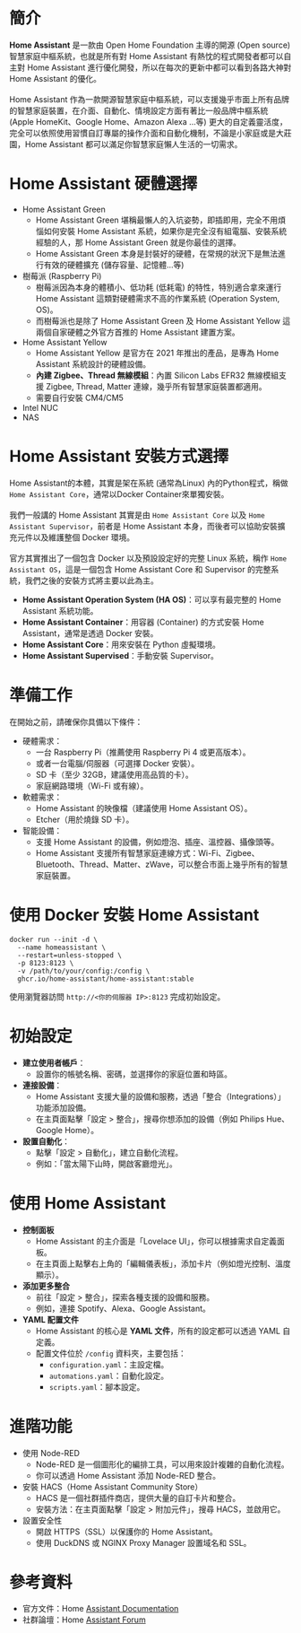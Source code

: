 # 簡介
**Home Assistant** 是一款由 Open Home Foundation 主導的開源 (Open source) 智慧家庭中樞系統，也就是所有對 Home Assistant 有熱忱的程式開發者都可以自主對 Home Assistant 進行優化開發，所以在每次的更新中都可以看到各路大神對 Home Assistant 的優化。
<br/><br/>
Home Assistant 作為一款開源智慧家庭中樞系統，可以支援幾乎市面上所有品牌的智慧家庭裝置，在介面、自動化、情境設定方面有著比一般品牌中樞系統 (Apple HomeKit、Google Home、Amazon Alexa …等) 更大的自定義靈活度，完全可以依照使用習慣自訂專屬的操作介面和自動化機制，不論是小家庭或是大莊園，Home Assistant 都可以滿足你智慧家庭懶人生活的一切需求。

# Home Assistant 硬體選擇
- Home Assistant Green
  - Home Assistant Green 堪稱最懶人的入坑姿勢，即插即用，完全不用煩惱如何安裝 Home Assistant 系統，如果你是完全沒有組電腦、安裝系統經驗的人，那 Home Assistant Green 就是你最佳的選擇。
  - Home Assistant Green 本身是封裝好的硬體，在常規的狀況下是無法進行有效的硬體擴充 (儲存容量、記憶體…等)
- 樹莓派 (Raspberry Pi)
  - 樹莓派因為本身的體積小、低功耗 (低耗電) 的特性，特別適合拿來運行 Home Assistant 這類對硬體需求不高的作業系統 (Operation System, OS)。
  - 而樹莓派也是除了 Home Assistant Green 及 Home Assistant Yellow 這兩個自家硬體之外官方首推的 Home Assistant 建置方案。
- Home Assistant Yellow
  - Home Assistant Yellow 是官方在 2021 年推出的產品，是專為 Home Assistant 系統設計的硬體設備。
  - **內建 Zigbee、Thread 無線模組**：內置 Silicon Labs EFR32 無線模組支援 Zigbee, Thread, Matter 連線，幾乎所有智慧家庭裝置都適用。
  - 需要自行安裝 CM4/CM5
- Intel NUC
- NAS

# Home Assistant 安裝方式選擇
Home Assistant的本體，其實是架在系統 (通常為Linux) 內的Python程式，稱做 `Home Assistant Core`，通常以Docker Container來單獨安裝。
<br/><br/>
我們一般講的 Home Assistant 其實是由 `Home Assistant Core` 以及 `Home Assistant Supervisor`，前者是 Home Assistant 本身，而後者可以協助安裝擴充元件以及維護整個 Docker 環境。
<br/><br/>
官方其實推出了一個包含 Docker 以及預設設定好的完整 Linux 系統，稱作 `Home Assistant OS`，這是一個包含 Home Assistant Core 和 Supervisor 的完整系統，我們之後的安裝方式將主要以此為主。
- **Home Assistant Operation System (HA OS)**：可以享有最完整的 Home Assistant 系統功能。
- **Home Assistant Container**：用容器 (Container) 的方式安裝 Home Assistant，通常是透過 Docker 安裝。
- **Home Assistant Core**：用來安裝在 Python 虛擬環境。
- **Home Assistant Supervised**：手動安裝 Supervisor。

# 準備工作
在開始之前，請確保你具備以下條件：
- 硬體需求：
  - 一台 Raspberry Pi（推薦使用 Raspberry Pi 4 或更高版本）。
  - 或者一台電腦/伺服器（可選擇 Docker 安裝）。
  - SD 卡（至少 32GB，建議使用高品質的卡）。
  - 家庭網路環境（Wi-Fi 或有線）。
- 軟體需求：
  - Home Assistant 的映像檔（建議使用 Home Assistant OS）。
  - Etcher（用於燒錄 SD 卡）。
- 智能設備：
  - 支援 Home Assistant 的設備，例如燈泡、插座、溫控器、攝像頭等。
  - Home Assistant 支援所有智慧家庭連線方式：Wi-Fi、Zigbee、Bluetooth、Thread、Matter、zWave，可以整合市面上幾乎所有的智慧家庭裝置。

# 使用 Docker 安裝 Home Assistant
```
docker run --init -d \ 
  --name homeassistant \  
  --restart=unless-stopped \  
  -p 8123:8123 \  
  -v /path/to/your/config:/config \  
  ghcr.io/home-assistant/home-assistant:stable  
```
使用瀏覽器訪問 `http://<你的伺服器 IP>:8123` 完成初始設定。

# 初始設定
- **建立使用者帳戶**：
  - 設置你的帳號名稱、密碼，並選擇你的家庭位置和時區。
- **連接設備**：
  - Home Assistant 支援大量的設備和服務，透過「整合（Integrations）」功能添加設備。
  - 在主頁面點擊「設定 > 整合」，搜尋你想添加的設備（例如 Philips Hue、Google Home）。
- **設置自動化**：
  - 點擊「設定 > 自動化」，建立自動化流程。
  - 例如：「當太陽下山時，開啟客廳燈光」。

# 使用 Home Assistant
- **控制面板**
  - Home Assistant 的主介面是「Lovelace UI」，你可以根據需求自定義面板。
  - 在主頁面上點擊右上角的「編輯儀表板」，添加卡片（例如燈光控制、溫度顯示）。
- **添加更多整合**
  - 前往「設定 > 整合」，探索各種支援的設備和服務。
  - 例如，連接 Spotify、Alexa、Google Assistant。
- **YAML 配置文件**
  - Home Assistant 的核心是 **YAML 文件**，所有的設定都可以透過 YAML 自定義。
  - 配置文件位於 `/config` 資料夾，主要包括：
    - `configuration.yaml`：主設定檔。
    - `automations.yaml`：自動化設定。
    - `scripts.yaml`：腳本設定。

# 進階功能
- 使用 Node-RED
  - Node-RED 是一個圖形化的編排工具，可以用來設計複雜的自動化流程。
  - 你可以透過 Home Assistant 添加 Node-RED 整合。
- 安裝 HACS（Home Assistant Community Store）
  - HACS 是一個社群插件商店，提供大量的自訂卡片和整合。
  - 安裝方法：在主頁面點擊「設定 > 附加元件」，搜尋 HACS，並啟用它。
- 設置安全性
  - 開啟 HTTPS（SSL）以保護你的 Home Assistant。
  - 使用 DuckDNS 或 NGINX Proxy Manager 設置域名和 SSL。

# 參考資料
- 官方文件：Home [Assistant Documentation](https://www.home-assistant.io/docs/)
- 社群論壇：Home [Assistant Forum](https://community.home-assistant.io/)

